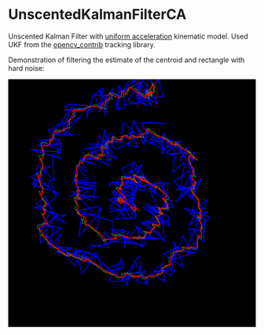 # UnscentedKalmanFilterCA
Unscented Kalman Filter with [uniform acceleration](https://en.wikipedia.org/wiki/Acceleration#Uniform_acceleration) kinematic model.
Used UKF from the [opencv_contrib](https://github.com/opencv/opencv_contrib) tracking library.

Demonstration of filtering the estimate of the centroid and rectangle with hard noise:
<div align="center">
  <img src="other/cursor_demo.png", width="512">
</div>